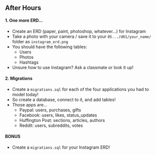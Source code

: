 ## After Hours

#### 1. One more ERD...

* Create an ERD (paper, paint, photoshop, whatever...) for Instagram
* Take a photo with your camera / save it to your `05.../d01/your_name/` folder as `instagram_erd.png`
* You should have the following tables:
  * Users
  * Photos
  * Hashtags
* Unsure how to use Instagram? Ask a classmate or look it up!

#### 2. Migrations

* Create a `migrations.sql` for each of the four applications you had to model today!
* So create a database, connect to it, and add tables!
* Those apps are...
  * Paypal: users, purchases, gifts
  * Facebook: users, likes, status_updates
  * Huffington Post: sections, articles, authors
  * Reddit: users, subreddits, votes

#### BONUS

* Create a `migrations.sql` for your Instagram ERD!
